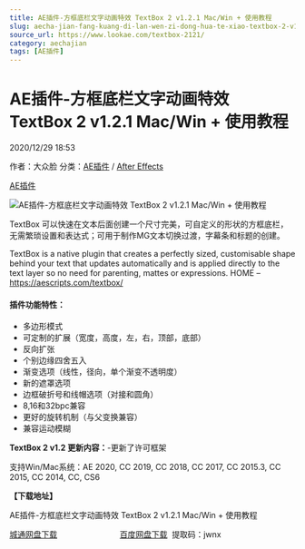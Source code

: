 ```yaml
---
title: AE插件-方框底栏文字动画特效 TextBox 2 v1.2.1 Mac/Win + 使用教程
slug: aecha-jian-fang-kuang-di-lan-wen-zi-dong-hua-te-xiao-textbox-2-v1-2-1-mac-win-shi-yong-jiao-cheng
source_url: https://www.lookae.com/textbox-2121/
category: aechajian
tags: [AE插件]
---
```

# AE插件-方框底栏文字动画特效 TextBox 2 v1.2.1 Mac/Win + 使用教程

2020/12/29 18:53

作者：大众脸
分类：[AE插件](https://www.lookae.com/after-effects/aechajian/) / [After Effects](https://www.lookae.com/after-effects/)

[AE插件](https://www.lookae.com/tag/ae%e6%8f%92%e4%bb%b6/)

![AE插件-方框底栏文字动画特效 TextBox 2 v1.2.1 Mac/Win + 使用教程](https://www.lookae.com/wp-content/uploads/2019/02/TextBox2.jpg "AE插件-方框底栏文字动画特效 TextBox 2 v1.2.1 Mac/Win + 使用教程-LookAE.com")

TextBox 可以快速在文本后面创建一个尺寸完美，可自定义的形状的方框底栏，无需繁琐设置和表达式；可用于制作MG文本切换过渡，字幕条和标题的创建。

TextBox is a native plugin that creates a perfectly sized, customisable shape behind your text that updates automatically and is applied directly to the text layer so no need for parenting, mattes or expressions. HOME – https://aescripts.com/textbox/

#### 插件功能特性：

* 多边形模式
* 可定制的扩展（宽度，高度，左，右，顶部，底部）
* 反向扩张
* 个别边缘四舍五入
* 渐变选项（线性，径向，单个渐变不透明度）
* 新的遮罩选项
* 边框破折号和线帽选项（对接和圆角）
* 8,16和32bpc兼容
* 更好的旋转机制（与父变换兼容）
* 兼容运动模糊

**TextBox 2 v1.2 更新内容：**-更新了许可框架

支持Win/Mac系统：AE 2020, CC 2019, CC 2018, CC 2017, CC 2015.3, CC 2015, CC 2014, CC, CS6

**【下载地址】**

AE插件-方框底栏文字动画特效 TextBox 2 v1.2.1 Mac/Win + 使用教程

[城通网盘下载](https://089u.com/file/680462-477823686)                            [百度网盘下载](https://pan.baidu.com/s/1bPRNfJVzBPpwUNLxKSyFiw)  提取码：jwnx
